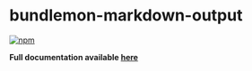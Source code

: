 # bundlemon-markdown-output

[![npm](https://img.shields.io/npm/v/bundlemon-markdown-output)](https://www.npmjs.com/package/bundlemon-markdown-output)

**Full documentation available [here](https://github.com/LironEr/bundlemon)**
